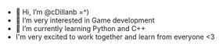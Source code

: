 - 👋 Hi, I’m @cDillanb =^)
- 👀 I’m very interested in Game development
- 🌱 I’m currently learning Python and C++
- I'm very excited to work together and learn from everyone <3

<!---
cDillanb/cDillanb is a ✨ special ✨ repository because its `README.md` (this file) appears on your GitHub profile.
You can click the Preview link to take a look at your changes.
--->
